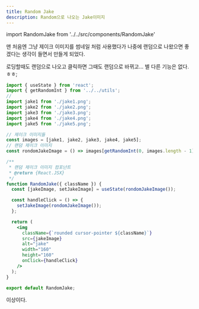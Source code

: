 ```yaml
---
title: Random Jake
description: Random으로 나오는 Jake이미지
---
```


import RandomJake from '../../src/components/RandomJake'

맨 처음엔 그냥 제이크 이미지를 썸네일 처럼 사용했다가 나중에 랜덤으로 나왔으면 좋겠다는 생각이 들면서 만들게 되었다.

로딩할때도 랜덤으로 나오고 클릭하면 그때도 랜덤으로 바뀌고... 별 다른 기능은 없다. ㅎㅎ;

<div class="example">
  <RandomJake />
</div>

```jsx title="RandomJake.jsx"
import { useState } from 'react';
import { getRandomInt } from '../../utils';
//
import jake1 from './jake1.png';
import jake2 from './jake2.png';
import jake3 from './jake3.png';
import jake4 from './jake4.png';
import jake5 from './jake5.png';

// 제이크 이미지들
const images = [jake1, jake2, jake3, jake4, jake5];
// 랜덤 제이크 이미지
const rondomJakeImage = () => images[getRandomInt(0, images.length - 1)];

/**
 * 랜덤 제이크 이미지 컴포넌트
 * @return {React.JSX}
 */
function RandomJake({ className }) {
  const [jakeImage, setJakeImage] = useState(rondomJakeImage());

  const handleClick = () => {
    setJakeImage(rondomJakeImage());
  };

  return (
    <img
      className={`rounded cursor-pointer ${className}`}
      src={jakeImage}
      alt="jake"
      width="160"
      height="160"
      onClick={handleClick}
    />
  );
}

export default RandomJake;
```

이상이다.
